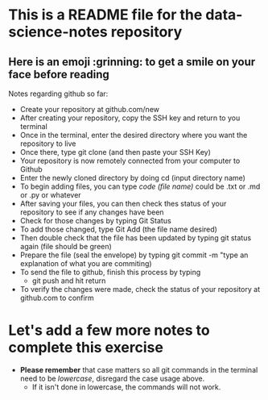 # This is a README file for the data-science-notes repository

<h2>Here is an emoji :grinning: to get a smile on your face before reading </h2>
Notes regarding github so far:


- Create your repository at github.com/new
- After creating your repository, copy the SSH key and return to you terminal
- Once in the terminal, enter the desired directory where you want the repository to live
- Once there, type git clone (and then paste your SSH Key)
- Your repository is now remotely connected from your computer to Github
- Enter the newly cloned directory by doing cd (input directory name)
- To begin adding files, you can type *code (file name)* could be .txt or .md or .py or whatever
- After saving your files, you can then check thes status of your repository to see if any changes have been
- Check for those changes by typing Git Status
- To add those changed, type Git Add (the file name desired)
- Then double check that the file has been updated by typing git status again (file should be green)
- Prepare the file (seal the envelope) by typing git commit -m "type an explanation of what you are commiting)
- To send the file to github, finish this process by typing 
    - git push and hit return
- To verify the changes were made, check the status of your repository at github.com to confirm

# Let's add a few more notes to complete this exercise

- **Please remember** that case matters so all git commands in the terminal need to be *lowercase*, disregard the case usage above. 
    - If it isn't done in lowercase, the commands will not work.